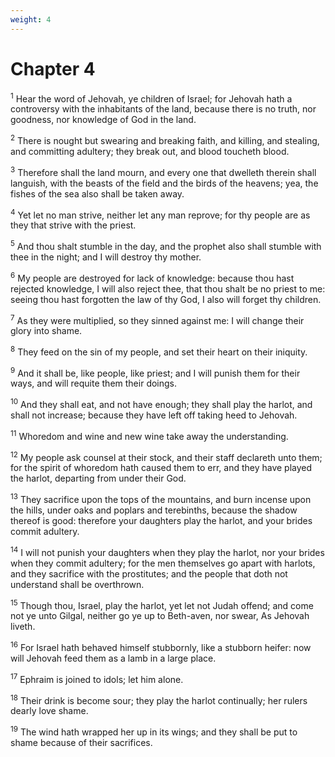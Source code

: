 ```yaml
---
weight: 4
---
```


# Chapter 4

<sup>1</sup> Hear the word of Jehovah, ye children of Israel; for Jehovah hath a controversy with the inhabitants of the land, because there is no truth, nor goodness, nor knowledge of God in the land. 

<sup>2</sup> There is nought but swearing and breaking faith, and killing, and stealing, and committing adultery; they break out, and blood toucheth blood. 

<sup>3</sup> Therefore shall the land mourn, and every one that dwelleth therein shall languish, with the beasts of the field and the birds of the heavens; yea, the fishes of the sea also shall be taken away. 

<sup>4</sup> Yet let no man strive, neither let any man reprove; for thy people are as they that strive with the priest. 

<sup>5</sup> And thou shalt stumble in the day, and the prophet also shall stumble with thee in the night; and I will destroy thy mother. 

<sup>6</sup> My people are destroyed for lack of knowledge: because thou hast rejected knowledge, I will also reject thee, that thou shalt be no priest to me: seeing thou hast forgotten the law of thy God, I also will forget thy children. 

<sup>7</sup> As they were multiplied, so they sinned against me: I will change their glory into shame. 

<sup>8</sup> They feed on the sin of my people, and set their heart on their iniquity. 

<sup>9</sup> And it shall be, like people, like priest; and I will punish them for their ways, and will requite them their doings. 

<sup>10</sup> And they shall eat, and not have enough; they shall play the harlot, and shall not increase; because they have left off taking heed to Jehovah. 

<sup>11</sup> Whoredom and wine and new wine take away the understanding. 

<sup>12</sup> My people ask counsel at their stock, and their staff declareth unto them; for the spirit of whoredom hath caused them to err, and they have played the harlot, departing from under their God. 

<sup>13</sup> They sacrifice upon the tops of the mountains, and burn incense upon the hills, under oaks and poplars and terebinths, because the shadow thereof is good: therefore your daughters play the harlot, and your brides commit adultery. 

<sup>14</sup> I will not punish your daughters when they play the harlot, nor your brides when they commit adultery; for the men themselves go apart with harlots, and they sacrifice with the prostitutes; and the people that doth not understand shall be overthrown. 

<sup>15</sup> Though thou, Israel, play the harlot, yet let not Judah offend; and come not ye unto Gilgal, neither go ye up to Beth-aven, nor swear, As Jehovah liveth. 

<sup>16</sup> For Israel hath behaved himself stubbornly, like a stubborn heifer: now will Jehovah feed them as a lamb in a large place. 

<sup>17</sup> Ephraim is joined to idols; let him alone. 

<sup>18</sup> Their drink is become sour; they play the harlot continually; her rulers dearly love shame. 

<sup>19</sup> The wind hath wrapped her up in its wings; and they shall be put to shame because of their sacrifices. 


